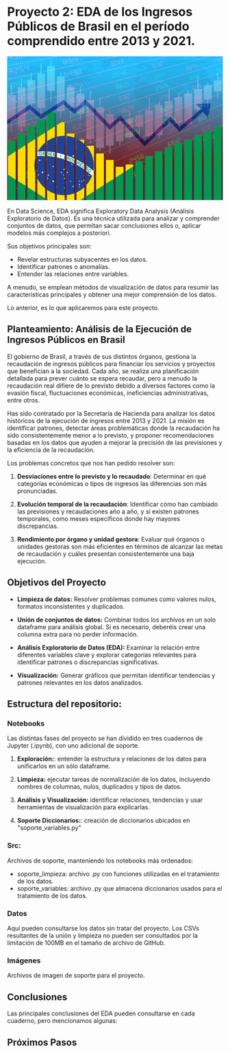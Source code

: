 # Proyecto 2: EDA de los Ingresos Públicos de Brasil en el período comprendido entre 2013 y 2021.

![imagen](imagenes/header.jpeg)

En Data Science, EDA significa Exploratory Data Analysis (Análisis Exploratorio de Datos). Es una técnica utilizada para analizar y comprender conjuntos de datos, que permitan sacar conclusiones ellos o, aplicar modelos más complejos a posteriori.

Sus objetivos principales son:
- Revelar estructuras subyacentes en los datos.
- Identificar patrones o anomalías.
- Entender las relaciones entre variables.

A menudo, se emplean métodos de visualización de datos para resumir las características principales y obtener una mejor comprensión de los datos.

Lo anterior, es lo que aplicaremos para este proyecto.


## Planteamiento: **Análisis de la Ejecución de Ingresos Públicos en Brasil**

El gobierno de Brasil, a través de sus distintos órganos, gestiona la recaudación de ingresos públicos para financiar los servicios y proyectos que benefician a la sociedad. Cada año, se realiza una planificación detallada para prever cuánto se espera recaudar, pero a menudo la recaudación real difiere de lo previsto debido a diversos factores como la evasión fiscal, fluctuaciones económicas, ineficiencias administrativas, entre otros.

Has sido contratado por la Secretaría de Hacienda para analizar los datos históricos de la ejecución de ingresos entre 2013 y 2021. La misión es identificar patrones, detectar áreas problemáticas donde la recaudación ha sido consistentemente menor a lo previsto, y proponer recomendaciones basadas en los datos que ayuden a mejorar la precisión de las previsiones y la eficiencia de la recaudación.

Los problemas concretos que nos han pedido resolver son:

1.	**Desviaciones entre lo previsto y lo recaudado**: Determinar en qué categorías económicas o tipos de ingresos las diferencias son más pronunciadas.

2.	**Evolución temporal de la recaudación**: Identificar cómo han cambiado las previsiones y recaudaciones año a año, y si existen patrones temporales, como meses específicos donde hay mayores discrepancias.

3.	**Rendimiento por órgano y unidad gestora**: Evaluar qué órganos o unidades gestoras son más eficientes en términos de alcanzar las metas de recaudación y cuáles presentan consistentemente una baja ejecución.


## Objetivos del Proyecto

- **Limpieza de datos:** Resolver problemas comunes como valores nulos, formatos inconsistentes y duplicados.

- **Unión de conjuntos de datos:** Combinar todos los archivos en un solo dataframe para análisis global. Si es necesario, deberéis crear una columna extra para no perder información. 

- **Análisis Exploratorio de Datos (EDA):** Examinar la relación entre diferentes variables clave y explorar categorías relevantes para identificar patrones o discrepancias significativas.

- **Visualización:** Generar gráficos que permitan identificar tendencias y patrones relevantes en los datos analizados.


## Estructura del repositorio:

### Notebooks
Las distintas fases del proyecto se han dividido en tres cuadernos de Jupyter (.ipynb), con uno adicional de soporte.

1.	**Exploración:**: entender la estructura y relaciones de los datos para unificarlos en un sólo dataframe.

2.	**Limpieza:** ejecutar tareas de normalización de los datos, incluyendo nombres de columnas, nulos, duplicados y tipos de datos.

3.	**Análisis y Visualización:** identificar relaciones, tendencias y usar herramientas de visualización para explicarlas.

4.	**Soporte Diccionarios:**: creación de diccionarios ubicados en "soporte_variables.py"


### Src:
Archivos de soporte, manteniendo los notebooks más ordenados:

- soporte_limpieza: archivo .py con funciones utilizadas en el tratamiento de los datos.
- soporte_variables: archivo .py que almacena diccionarios usados para el tratamiento de los datos.


### Datos
Aquí pueden consultarse los datos sin tratar del proyecto. Los CSVs resultantes de la unión y limpieza no pueden ser consultados por la limitación de 100MB en el tamaño de archivo de GitHub.


### Imágenes
Archivos de imagen de soporte para el proyecto.


## Conclusiones
Las principales conclusiones del EDA pueden consultarse en cada cuaderno, pero mencionamos algunas:


## Próximos Pasos